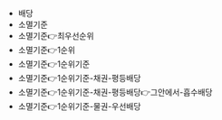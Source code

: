 - 배당
- 소멸기준
- 소멸기준👉최우선순위
- 소멸기준👉1순위
- 소멸기준👉1순위기준
- 소멸기준👉1순위기준-채권-평등배당
- 소멸기준👉1순위기준-채권-평등배당👉그안에서-흡수배당
- 소멸기준👉1순위기준-물권-우선배당